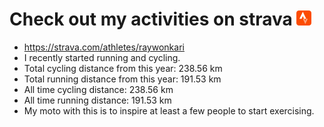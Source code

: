 # Check out my activities on strava ![logo](https://github.com/raywonkari/raywonkari/blob/master/logo/strava.png)
* https://strava.com/athletes/raywonkari
* I recently started running and cycling.
* Total cycling distance from this year: 238.56 km
* Total running distance from this year: 191.53 km
* All time cycling distance: 238.56 km
* All time running distance: 191.53 km
* My moto with this is to inspire at least a few people to start exercising.
